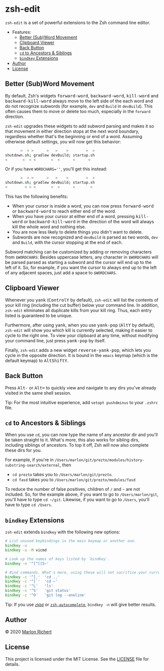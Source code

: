 # zsh-edit
`zsh-edit` is a set of powerful extensions to the Zsh command line editor.

* Features:
  * [Better (Sub)Word Movement](#better-subword-movement)
  * [Clipboard Viewer](#clipboard-viewer)
  * [Back Button](#back-button)
  * [`cd` to Ancestors & Siblings](#cd-to-ancestors--siblings)
  * [`bindkey` Extensions](#bindkey-extensions)
* [Author](#author)
* [License](#license)

## Better (Sub)Word Movement
By default, Zsh's widgets <kbd>forward-word</kbd>, <kbd>backward-word</kbd>, <kbd>kill-word</kbd>
and <kbd>backward-kill-word</kbd> always move to the left side of the each word and do not
recognize subwords (for example, `dev` and `Build` in `devBuild`). This often causes them to move
or delete too much, especially in the `forward` direction.

`zsh-edit` upgrades these widgets to add subword parsing and makes it so that movement in either
direction stops at the next word boundary, regardless whether that's the beginning or end of a
word. Assuming otherwise default settings, you will now get this behavior:

```zsh
       >  > >      >   >    >        >  >
shutdown.sh; gradlew devBuild; startup.sh
<       <  < <       <  <      <      <
```

Or if you have `WORDCHARS=''`, you'll get this instead:

```zsh
       >  > >      >   >    >        >  >
shutdown.sh; gradlew devBuild; startup.sh
<        < < <       <  <      <       <
```

This has the following benefits:
* When your cursor is inside a word, you can now press <kbd>forward-word</kbd> or
  <kbd>backward-word</kbd> to reach either end of the word.
* When you have your cursor at either end of a word, pressing <kbd>kill-word</kbd> or
  <kbd>backward-kill-word</kbd> in the direction of the word will always kill the whole word and
  nothing else.
* You are now less likely to delete things you didn't want to delete.
* Subwords are now recognized and `devBuild` is parsed as two words, `dev` and `Build`, with the
  cursor stopping at the end of each.

Subword matching can be customized by adding or removing characters from `$WORDCHARS`: Besides
uppercase letters, any character in `$WORDCHARS` will be parsed parsed as starting a subword and
the cursor will end up to the left of it. So, for example, if you want the cursor to always end up
to the left of any adjacent spaces, just add a space to `$WORDCHARS`.

## Clipboard Viewer
Whenever you <kbd>yank</kbd> (<kbd>Control</kbd><kbd>Y</kbd> by default), `zsh-edit` will list the
contents of your kill ring (including the cut buffer) below your command line. In addition,
`zsh-edit` eliminates all duplicate kills from your kill ring. Thus, each entry listed is
 guaranteed to be unique.

Furthermore, after using <kbd>yank</kbd>, when you use <kbd>yank-pop</kbd>
(<kbd>Alt</kbd><kbd>Y</kbd> by default), `zsh-edit` will show you which kill is currently selected,
making it easier to cycle to the right one. To view your clipboard at any time, without modifying
your command line, just press <kbd>yank-pop</kbd> by itself.

Finally, `zsh-edit` adds a new widget <kbd>reverse-yank-pop</kbd>, which lets you cycle in the
opposite direction. It is bound in the `emacs` keymap (which is the default keymap) to
<kbd>Alt</kbd><kbd>Shift</kbd><kbd>Y</kbd>.

## Back Button
Press <kbd>Alt</kbd><kbd>-</kbd> or <kbd>Alt</kbd><kbd>=</kbd> to quickly view and navigate to any
dirs you've already visited in the same shell session.

Tip: For the most intuitive experience, add `setopt pushdminus` to your `.zshrc` file.

## `cd` to Ancestors & Siblings
When you use `cd`, you can now type the name of any ancestor dir and you'll be taken straight to
it. What's more, this also works for sibling dirs, including siblings of ancestors. To top it off,
Zsh will now also complete these dirs for you.

For example, if you're in `/Users/marlon/git/prezto/modules/history-substring-search/external`,
then
* `cd prezto` takes you to `/Users/marlon/git/prezto`.
* `cd fasd` takes you to `/Users/marlon/git/prezto/modules/fasd`

To reduce the number of false positives, children of `/` and `~` are not included. So, for the
example above, if you want to go to `/Users/marlon/git`, you'll have to type `cd ~/git`. Likewise,
if you want to go to `/Users`, you'll have to type `cd /Users`.

## `bindkey` Extensions
`zsh-edit` extends `bindkey` with the following new options:
```zsh
# List unused keybindings in the main keymap or another one.
bindkey -u
bindkey -u -M vicmd

# Look up the names of keys listed by `bindkey`.
bindkey -n '^[^[[5~'

# Bind commands. What's more, using these will not sacrifice your current command line.
bindkey -c '^[.'  'cd ..'
bindkey -c '^[`'  'cd ~'
bindkey -c '^L'   'ls'
bindkey -c '^S'   'git status'
bindkey -c '^O'   'git log --oneline'
```
Tip: If you use
[`zkbd`](http://zsh.sourceforge.net/Doc/Release/User-Contributions.html#Keyboard-Definition)
or
[`zsh-autocomplete`](https://github.com/marlonrichert/zsh-autocomplete),
`bindkey -n` will give better results.

## Author
© 2020 [Marlon Richert](https://github.com/marlonrichert)

## License
This project is licensed under the MIT License. See the [LICENSE](LICENSE) file for details.
